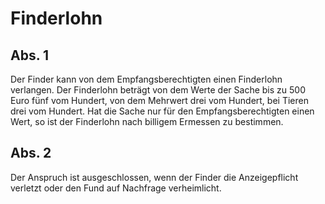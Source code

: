 # Finderlohn



## Abs. 1

 Der Finder kann von dem Empfangsberechtigten einen Finderlohn verlangen. Der Finderlohn beträgt von dem Werte der Sache bis zu 500 Euro fünf vom Hundert, von dem Mehrwert drei vom Hundert, bei Tieren drei vom Hundert. Hat die Sache nur für den Empfangsberechtigten einen Wert, so ist der Finderlohn nach billigem Ermessen zu bestimmen.

## Abs. 2

 Der Anspruch ist ausgeschlossen, wenn der Finder die Anzeigepflicht verletzt oder den Fund auf Nachfrage verheimlicht. 

